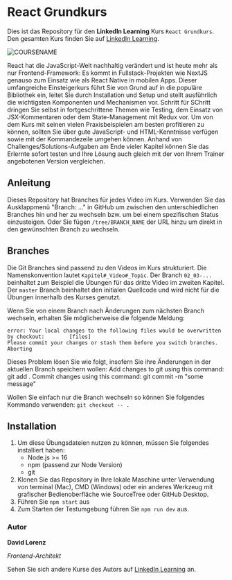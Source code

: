 # React Grundkurs

Dies ist das Repository für den **LinkedIn Learning** Kurs `React Grundkurs`. Den gesamten Kurs finden Sie auf [LinkedIn Learning][lil-course-url].

![COURSENAME][lil-thumbnail-url] 

React hat die JavaScript-Welt nachhaltig verändert und ist heute mehr als nur Frontend-Framework: Es kommt in Fullstack-Projekten wie NextJS genauso zum Einsatz wie als React Native in mobilen Apps. Dieser umfangreiche Einsteigerkurs führt Sie von Grund auf in die populäre Bibliothek ein, leitet Sie durch Installation und Setup und stellt ausführlich die wichtigsten Komponenten und Mechanismen vor. Schritt für SChritt dringen Sie selbst in fortgeschrittene Themen wie Testing, dem Einsatz von JSX-Kommentaren oder dem State-Management mit Redux vor. 
Um von dem Kurs mit seinen vielen Praxisbeispielen am besten profitieren zu können, sollten Sie über gute JavaScript- und HTML-Kenntnisse verfügen sowie mit der Kommandezeile umgehen können. Anhand von Challenges/Solutions-Aufgaben am Ende vieler Kapitel können Sie das Erlernte sofort testen und Ihre Lösung auch gleich mit der von Ihrem Trainer angebotenen Version vergleichen.

## Anleitung

Dieses Repository hat Branches für jedes Video im Kurs. Verwenden Sie das Ausklappmenü "Branch: ..." in GitHub um zwischen den unterschiedlichen Branches hin und her zu wechseln bzw. um bei einem spezifischen Status einzusteigen. Oder Sie fügen `/tree/BRANCH_NAME` der URL hinzu um direkt in den gewünschten Branch zu wechseln.

## Branches

Die Git Branches sind passend zu den Videos im Kurs strukturiert. Die Namenskonvention lautet `Kapitel#_Video#_Topic`. Der Branch `02_03-...` beinhaltet zum Beispiel die Übungen für das dritte Video im zweiten Kapitel. 
Der `master` Branch beinhaltet den initialen Quellcode und wird nicht für die Übungen innerhalb des Kurses genutzt.

Wenn Sie von einem Branch nach Änderungen zum nächsten Branch wechseln, erhalten Sie möglicherweise die folgende Meldung:

```
error: Your local changes to the following files would be overwritten by checkout:        [files]
Please commit your changes or stash them before you switch branches.
Aborting
```

Dieses Problem lösen Sie wie folgt, insofern Sie ihre Änderungen in der aktuellen Branch speichern wollen:
    Add changes to git using this command: git add .
    Commit changes using this command: git commit -m "some message"
    
Wollen Sie einfach nur die Branch wechseln so können Sie folgendes Kommando verwenden: `git checkout -- .`

## Installation

1. Um diese Übungsdateien nutzen zu können, müssen Sie folgendes installiert haben:
   - Node.js >= 16
   - npm (passend zur Node Version)
   - git
2. Klonen Sie das Repository in Ihre lokale Maschine unter Verwendung von terminal (Mac), CMD (Windows) oder ein anderes Werkzeug mit grafischer Bedienoberfläche wie SourceTree oder GitHub Desktop.
3. Führen Sie `npm start` aus
4. Zum Starten der Testumgebung führen Sie `npm run dev` aus.

### Autor

**David Lorenz**

_Frontend-Architekt_

Sehen Sie sich andere Kurse des Autors auf [LinkedIn Learning](https://www.linkedin.com/learning/instructors/david-lorenz) an.

[0]: # (Replace these placeholder URLs with actual course URLs)
[lil-course-url]: https://www.linkedin.com/learning/react-grundkurs
[lil-thumbnail-url]: https://cdn.lynda.com/course/3161772/3161772-1652347749435-16x9.jpg
